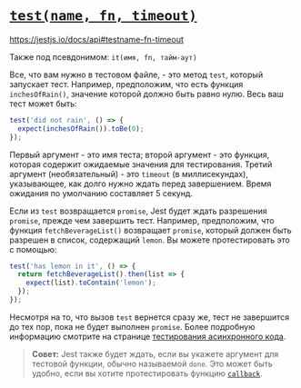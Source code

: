 # [`test(name, fn, timeout)`](../../index.md)

https://jestjs.io/docs/api#testname-fn-timeout

Также под псевдонимом: `it(имя, fn, тайм-аут)`

Все, что вам нужно в тестовом файле, - это метод `test`, который запускает тест. Например, предположим, что есть функция `inchesOfRain()`, значение которой должно быть равно нулю. Весь ваш тест может быть:

```js
test('did not rain', () => {
  expect(inchesOfRain()).toBe(0);
});
```

Первый аргумент - это имя теста; второй аргумент - это функция, которая содержит ожидаемые значения для тестирования. Третий аргумент (необязательный) - это `timeout` (в миллисекундах), указывающее, как долго нужно ждать перед завершением. Время ожидания по умолчанию составляет 5 секунд.

Если из `test` возвращается `promise`, Jest будет ждать разрешения `promise`, прежде чем завершить тест. Например, предположим, что функция `fetchBeverageList()` возвращает `promise`, который должен быть разрешен в список, содержащий `lemon`. Вы можете протестировать это с помощью:

```js
test('has lemon in it', () => {
  return fetchBeverageList().then(list => {
    expect(list).toContain('lemon');
  });
});
```

Несмотря на то, что вызов `test` вернется сразу же, тест не завершится до тех пор, пока не будет выполнен `promise`. Более подробную информацию смотрите на странице [тестирования асинхронного кода](https://jestjs.io/docs/asynchronous).

> **Совет:** Jest также будет ждать, если вы укажете аргумент для тестовой функции, обычно называемой `done`. Это может быть удобно, если вы хотите протестировать функцию [`callback`](https://jestjs.io/docs/next/asynchronous#callbacks).
